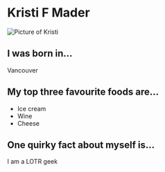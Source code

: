 # Kristi F Mader
![Picture of Kristi](https://www.google.ca/urlsa=i&rct=j&q=&esrc=s&source=images&cd=&cad=rja&uact=8&ved=2ahUKEwiI6fjU09fdAhWjITQIHSecDK0QjRx6BAgBEAU&url=https%3A%2F%2Fwww.linkedin.com%2Fpub%2Fdir%2FKristi%2FMader&psig=AOvVaw1A6f_eT4UTTNg4RZTkzz-W&ust=1538016370952668)

## I was born in...
Vancouver

## My top three favourite foods are...
* Ice cream
* Wine
* Cheese

## One quirky fact about myself is...
I am a LOTR geek

